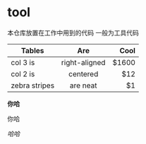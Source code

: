 # tool
本仓库放置在工作中用到的代码
一般为工具代码

|   Tables        |    Are           |  Cool  |
| ------------- |:-------------:| -----:|
|  col 3 is      |       right-aligned | $1600 |
|  col 2 is      | centered      |   $12 |
| zebra stripes | are neat      |    $1 |


**你哈**

你哈

_哈哈_
